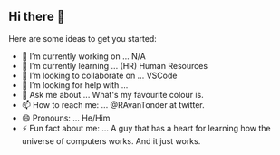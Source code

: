 ## Hi there 👋

<!--
**RAvanTonder/RAvanTonder** is a ✨ _special_ ✨ repository because its `README.md` (this file) appears on your GitHub profile.
-->
Here are some ideas to get you started:

- 🔭 I’m currently working on ... N/A
- 🌱 I’m currently learning ... (HR) Human Resources
- 👯 I’m looking to collaborate on ... VSCode
- 🤔 I’m looking for help with ... 
- 💬 Ask me about ... What's my favourite colour is.
- 📫 How to reach me: ... @RAvanTonder at twitter.
- 😄 Pronouns: ... He/Him
- ⚡ Fun fact about me: ... A guy that has a heart for learning how the universe of computers works. And it just works.
